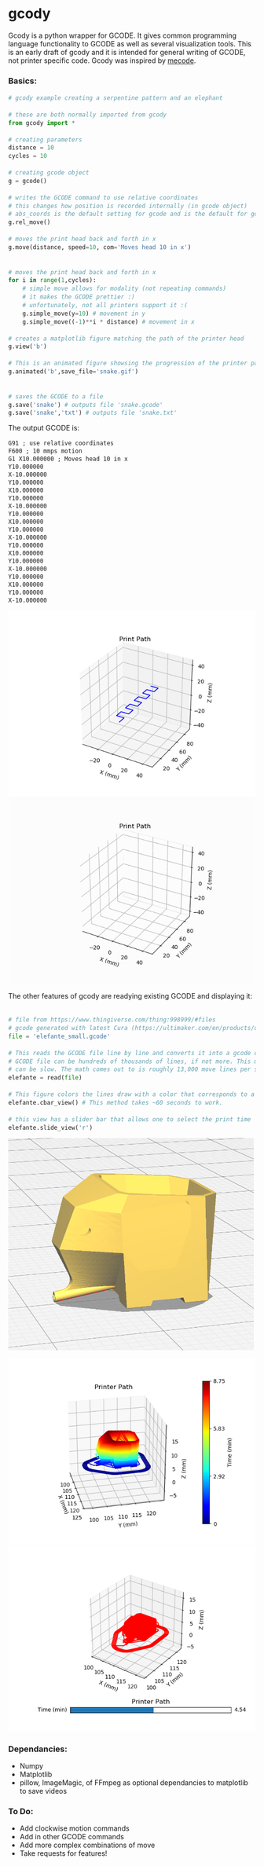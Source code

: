 # gcody

Gcody is a python wrapper for GCODE. It gives common programming language functionality to GCODE as well as several visualization tools.
This is an early draft of gcody and it is intended for general writing of GCODE, not printer specific code.
Gcody was inspired by [mecode](https://github.com/jminardi/mecode).


### Basics:

<python code example>

```python
# gcody example creating a serpentine pattern and an elephant

# these are both normally imported from gcody
from gcody import *

# creating parameters
distance = 10
cycles = 10

# creating gcode object
g = gcode()

# writes the GCODE command to use relative coordinates
# this changes how position is recorded internally (in gcode object)
# abs_coords is the default setting for gcode and is the default for gcody as well	
g.rel_move()

# moves the print head back and forth in x
g.move(distance, speed=10, com='Moves head 10 in x')


# moves the print head back and forth in x
for i in range(1,cycles):
    # simple move allows for modality (not repeating commands)
    # it makes the GCODE prettier :)
    # unfortunately, not all printers support it :(
    g.simple_move(y=10) # movement in y
    g.simple_move((-1)**i * distance) # movement in x

# creates a matplotlib figure matching the path of the printer head
g.view('b')

# This is an animated figure showsing the progression of the printer path
g.animated('b',save_file='snake.gif')


# saves the GCODE to a file
g.save('snake') # outputs file 'snake.gcode'
g.save('snake','txt') # outputs file 'snake.txt'
```

The output GCODE is:
```GCODE
G91 ; use relative coordinates
F600 ; 10 mmps motion
G1 X10.000000 ; Moves head 10 in x
Y10.000000  
X-10.000000  
Y10.000000  
X10.000000  
Y10.000000  
X-10.000000  
Y10.000000  
X10.000000  
Y10.000000  
X-10.000000  
Y10.000000  
X10.000000  
Y10.000000  
X-10.000000  
Y10.000000  
X10.000000  
Y10.000000  
X-10.000000  
```

<Print head image>

![Printer Path](demo/test_path.png)
![Snake Gif](demo/snake.gif)



The other features of gcody are readying existing GCODE and displaying it:
```python

# file from https://www.thingiverse.com/thing:998999/#files
# gcode generated with latest Cura (https://ultimaker.com/en/products/ultimaker-cura-software)
file = 'elefante_small.gcode'

# This reads the GCODE file line by line and converts it into a gcode object
# GCODE file can be hundreds of thousands of lines, if not more. This means reading them
# can be slow. The math comes out to is roughly 13,000 move lines per second.
elefante = read(file)

# This figure colors the lines draw with a color that corresponds to a print time
elefante.cbar_view() # This method takes ~60 seconds to work.

# this view has a slider bar that allows one to select the print time
elefante.slide_view('r')
```

<img src="demo/elefante_model.PNG" width="500">

![elefante color](demo/elefante.png)
![elefante slider](demo/elefante_slide.png)



### Dependancies:
* Numpy
* Matplotlib
* pillow, ImageMagic, of FFmpeg as optional dependancies to matplotlib to save videos



### To Do:
* Add clockwise motion commands
* Add in other GCODE commands
* Add more complex combinations of move
* Take requests for features!
